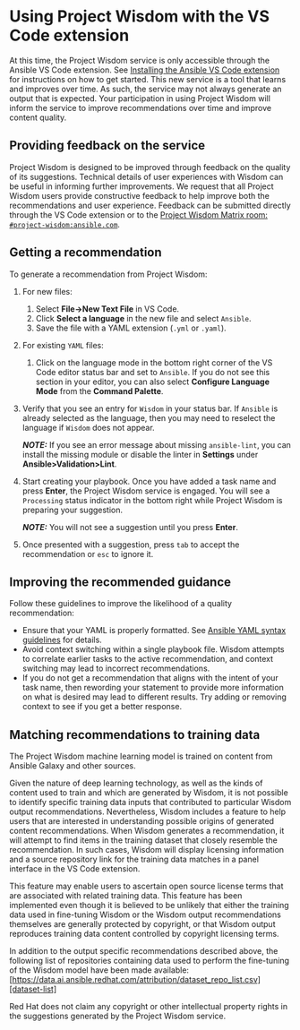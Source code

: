 # Using Project Wisdom with the VS Code extension

At this time, the Project Wisdom service is only accessible through the Ansible VS Code extension. See [Installing the Ansible VS Code extension][installing-extension] for instructions on how to get started. This new service is a tool that learns and improves over time. As such, the service may not always generate an output that is expected. Your participation in using Project Wisdom will inform the service to improve recommendations over time and improve content quality.

## Providing feedback on the service

Project Wisdom is designed to be improved through feedback on the quality of its suggestions. Technical details of user experiences with Wisdom can be useful in informing further improvements. We request that all Project Wisdom users provide constructive feedback to help improve both the recommendations and user experience. Feedback can be submitted directly through the VS Code extension or to the [Project Wisdom Matrix room: `#project-wisdom:ansible.com`][matrix-room].

## Getting a recommendation

To generate a recommendation from Project Wisdom:

1. For new files:
     1. Select **File->New Text File** in VS Code.
     2. Click **Select a language** in the new file and select `Ansible`.
     3. Save the file with a YAML extension (`.yml` or `.yaml`).
2. For existing `YAML` files:
     1. Click on the language mode in the bottom right corner of the VS Code editor status bar and set to `Ansible`. If you do not see this section in your editor, you can also select **Configure Language Mode** from the **Command Palette**.
3. Verify that you see an entry for `Wisdom` in your status bar. If `Ansible` is already selected as the language, then you may need to reselect the language if `Wisdom` does not appear.
  
   **_NOTE:_** If you see an error message about missing `ansible-lint`, you can install the missing module or disable the linter in **Settings** under **Ansible>Validation>Lint**.

4. Start creating your playbook. Once you have added a task name and press **Enter**, the Project Wisdom service is engaged. You will see a `Processing` status indicator in the bottom right while Project Wisdom is preparing your suggestion.

   **_NOTE:_** You will not see a suggestion until you press **Enter**.

5. Once presented with a suggestion, press `tab` to accept the recommendation or `esc` to ignore it.

## Improving the recommended guidance

Follow these guidelines to improve the likelihood of a quality recommendation:

* Ensure that your YAML is properly formatted. See [Ansible YAML syntax guidelines][yaml-guidelines] for details.
* Avoid context switching within a single playbook file. Wisdom attempts to correlate earlier tasks to the active recommendation, and context switching may lead to incorrect recommendations.
* If you do not get a recommendation that aligns with the intent of your task name, then rewording your statement to provide more information on what is desired may lead to different results. Try adding or removing context to see if you get a better response.

## Matching recommendations to training data

The Project Wisdom machine learning model is trained on content from Ansible Galaxy and other sources.

Given the nature of deep learning technology, as well as the kinds of content used to train and which are generated by Wisdom, it is not possible to identify specific training data inputs that contributed to particular Wisdom output recommendations. Nevertheless, Wisdom includes a feature to help users that are interested in understanding possible origins of generated content recommendations. When Wisdom generates a recommendation, it will attempt to find items in the training dataset that closely resemble the recommendation. In such cases, Wisdom will display licensing information and a source repository link for the training data matches in a panel interface in the VS Code extension.

This feature may enable users to ascertain open source license terms that are associated with related training data. This feature has been implemented even though it is believed to be unlikely that either the training data used in fine-tuning Wisdom or the Wisdom output recommendations themselves are generally protected by copyright, or that Wisdom output reproduces training data content controlled by copyright licensing terms.

In addition to the output specific recommendations described above, the following list of repositories containing data used to perform the fine-tuning of the Wisdom model have been made available: [https://data.ai.ansible.redhat.com/attribution/dataset_repo_list.csv][dataset-list]

Red Hat does not claim any copyright or other intellectual property rights in the suggestions generated by the Project Wisdom service.

[installing-extension]: installing_vs.md
[matrix-room]: https://matrix.to/#/#project-wisdom:ansible.com
[yaml-guidelines]: https://docs.ansible.com/ansible/latest/reference_appendices/YAMLSyntax.html
[dataset-list]: https://data.ai.ansible.redhat.com/attribution/dataset_repo_list.csv
